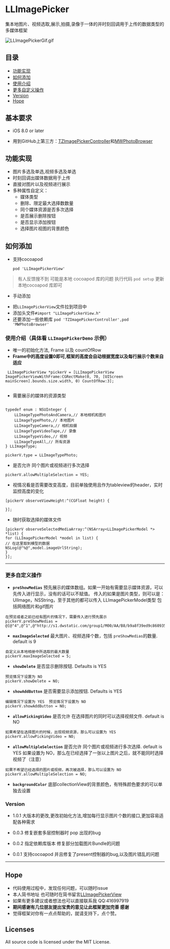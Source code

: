 # LLImagePicker

集本地图片、视频选取,展示,拍摄,录像于一体的并时刻回调用于上传的数据类型的多媒体框架

![LLImagePickerGif.gif](https://github.com/liuniuliuniu/LLImagePickerView/blob/master/LLImagePickerView.gif)

## 目录
* [功能实现](#function)
* [如何添加](#add)
* [使用介绍](#detail)
* [更多自定义操作](#custom)
* [Version](#version)
* [Hope](#hope)


## <a id="Requirements"></a>基本要求

* iOS 8.0  or later

* 用到GitHub上第三方：[TZImagePickerController](https://github.com/banchichen/TZImagePickerController)和[MWPhotoBrowser](https://github.com/mwaterfall/MWPhotoBrowser)


## <a id="function"></a>功能实现

* 图片多选及单选,视频多选及单选
* 时刻回调出媒体数据用于上传
* 直接对图片以及视频进行展示
* 多种属性自定义：
	* 媒体类型
	* 删除、限定最大选择数数量
	* 同个媒体资源是否多次选择
	* 是否展示删除按钮
	* 是否显示添加按钮
	* 选择图片视图的背景颜色

## <a id="add"></a>如何添加

* 支持cocoapod

  ```
  pod 'LLImagePickerView'

  ```
>有人反馈搜不到   可能是本地 cocoapod 库的问题
>执行代码 `pod setup` 更新本地cocoapod 库即可


* 手动添加
 - 把`LLImagePickerView`文件拉到项目中
 - 添加头文件`#import "LLImagePickerView.h"`
 - 还要添加一些依赖库 `pod 'TZImagePickerController',pod 'MWPhotoBrowser' `
 		

### <a id="detail"></a>使用介绍（具体看 `LLImagePickerDemo` 示例）

* 唯一的初始化方法, Frame 以及 countOfRow
* **Frame中的高度设置0即可,框架的高度会自动根据宽度以及每行展示个数来自适应**

```
 LLImagePickerView *pickerV = [LLImagePickerView ImagePickerViewWithFrame:CGRectMake(0, 70, [UIScreen mainScreen].bounds.size.width, 0) CountOfRow:3];
    
```


* 需要展示的媒体的资源类型

```

typedef enum : NSUInteger {
    LLImageTypePhotoAndCamera,// 本地相机和图片
    LLImageTypePhoto,// 本地图片
    LLImageTypeCamera,// 相机拍摄
    LLImageTypeVideoTape,// 录像
    LLImageTypeVideo,// 视频
    LLImageTypeAll,// 所有资源
} LLImageType;

pickerV.type = LLImageTypePhoto;
```

* 是否允许 同个图片或视频进行多次选择

 
```
pickerV.allowMultipleSelection = YES;
```


* 视情况看是否需要改变高度，目前单独使用且作为tableview的header，实时监控高度的变化

```
[pickerV observeViewHeight:^(CGFloat height) {

}];
```

* 随时获取选择的媒体文件

```
[pickerV observeSelectedMediaArray:^(NSArray<LLImagePickerModel *> *list) {
for (LLImagePickerModel *model in list) {
// 在这里取到模型的数据
NSLog(@"%@",model.imageUrlString);
}
}];

```

-------

### <a id="custom"></a>更多自定义操作


* **`preShowMedias`** 预先展示的媒体数组。如果一开始有需要显示媒体资源，可以先传入进行显示，没有的话可以不赋值。
传入的如果是图片类型，则可以是：UIImage，NSString，至于其他的都可以传入 LLImagePickerModel类型
包括网络图片和gif图片


```
在预览或者之前已经有图片的情况下，需要传入进行预先展示
pickerV.preShowMedias = @[@"4",@"1",@"http://s1.dwstatic.com/group1/M00/AA/B8/b9a8f39ed9c8609354a07cc38452aef9.gif"];
```


* **`maxImageSelected`** 最大图片、视频选择个数，包括 `preShowMedias`的数量. default is 9

 
```
自定义从本地相册中所选取的最大数量
pickerV.maxImageSelected = 5;
```

* **`showDelete`** 是否显示删除按钮. Defaults is YES

```
预览情况下设置为 NO
pickerV.showDelete = NO;
```


* **`showAddButton`** 是否需要显示添加按钮. Defaults is YES 


```
编辑情况下设置为 YES  预览情况下设置为 NO
pickerV.showAddButton = NO;
```


* **`allowPickingVideo`** 是否允许 在选择图片的同时可以选择视频文件. default is NO

```
如果希望在选择图片的时候，出现视频资源，那么可以设置为 YES
pickerV.allowPickingVideo = NO;
```

* **`allowMultipleSelection`** 是否允许 同个图片或视频进行多次选择. default is YES  如果设置为 NO，那么在已经选择了一张以上图片之后，就不能同时选择视频了（注意）

 
```
如果不希望已经选择的图片或视频，再次被选择，那么可以设置为 NO
pickerV.allowMultipleSelection = NO;
```


* **`backgroundColor`** 底部collectionView的背景颜色，有特殊颜色要求的可以单独去设置


### <a id="Version"></a>Version
* 1.0.1 大版本的更改,更改初始化方法,增加每行显示图片个数的接口,更加容易适配各种需求

* 0.0.3 修复嵌套多层控制器时 pop 出现的bug 

* 0.0.2 指定依赖库版本 修复部分加载图片Bundle的问题

* 0.0.1 支持cocoapod 并且修复了present控制器的bug,以及图片错乱的问题

------

## <a id="hope"></a>Hope
* 代码使用过程中，发现任何问题，可以随时issue
* 本人简书地址  也可随时在简书留言[LLImagePickerView](http://www.jianshu.com/p/54ef9f9f17e9)
* 如果有更多建议或者想法也可以直接联系我 QQ:416997919
* **期间感谢有几位朋友提出宝贵的意见让此框架更加完善 感谢**
* 觉得框架对你有一点点帮助的，就请支持下，点个赞。

## Licenses
All source code is licensed under the MIT License.

